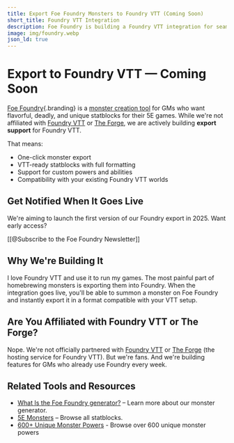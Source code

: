 ```yaml
---
title: Export Foe Foundry Monsters to Foundry VTT (Coming Soon)
short_title: Foundry VTT Integration
description: Foe Foundry is building a Foundry VTT integration for seamless monster export. Learn what's coming and how to get updates.
image: img/foundry.webp
json_ld: true
---
```


# Export to Foundry VTT — Coming Soon

[Foe Foundry](../index.md){.branding} is a [monster creation tool](../generate.md) for GMs who want flavorful, deadly, and unique statblocks for their 5E games. While we're not affiliated with [Foundry VTT](https://foundryvtt.com/) or [The Forge](https://forge-vtt.com), we are actively building **export support** for Foundry VTT.

That means:

- One-click monster export
- VTT-ready statblocks with full formatting
- Support for custom powers and abilities
- Compatibility with your existing Foundry VTT worlds

## Get Notified When It Goes Live

We're aiming to launch the first version of our Foundry export in 2025. Want early access?

[[@Subscribe to the Foe Foundry Newsletter]]

## Why We're Building It

I love Foundry VTT and use it to run my games. The most painful part of homebrewing monsters is exporting them into Foundry. When the integration goes live, you'll be able to summon a monster on Foe Foundry and instantly export it in a format compatible with your VTT setup.

## Are You Affiliated with Foundry VTT or The Forge?

Nope. We're not officially partnered with [Foundry VTT](https://foundryvtt.com) or [The Forge](https://forge-vtt.com) (the hosting service for Foundry VTT). But we're fans. And we're building features for GMs who already use Foundry every week.

## Related Tools and Resources

- [What Is the Foe Foundry generator?](../generate.md) – Learn more about our monster generator.
- [5E Monsters](../monsters/index.md) – Browse all statblocks.
- [600+ Unique Monster Powers](../powers/all.md) - Browse over 600 unique monster powers